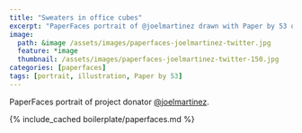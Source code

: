 ```yaml
---
title: "Sweaters in office cubes"
excerpt: "PaperFaces portrait of @joelmartinez drawn with Paper by 53 on an iPad."
image: 
  path: &image /assets/images/paperfaces-joelmartinez-twitter.jpg 
  feature: *image
  thumbnail: /assets/images/paperfaces-joelmartinez-twitter-150.jpg
categories: [paperfaces]
tags: [portrait, illustration, Paper by 53]
---
```


PaperFaces portrait of project donator [@joelmartinez](https://twitter.com/joelmartinez).

{% include_cached boilerplate/paperfaces.md %}
